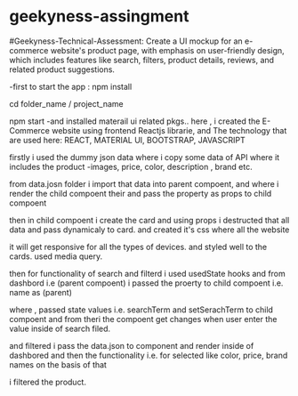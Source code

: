 # geekyness-assingment

#Geekyness-Technical-Assessment:
Create a UI mockup for an e-commerce website's product page, with emphasis on user-friendly design, which includes features like search, filters, product details, reviews, and related product suggestions.

-first to start the app : npm install

cd folder_name / project_name

npm start -and installed materail ui related pkgs.. here , i created the E-Commerce website using frontend Reactjs librarie, and The technology that are used here: REACT, MATERIAL UI, BOOTSTRAP, JAVASCRIPT

firstly i used the dummy json data where i copy some data of API where it includes the product -images, price, color, description , brand etc.

from data.josn folder i import that data into parent compoent, and where i render the child compoent their and pass the property as props to child compoent

then in child compoent i create the card and using props i destructed that all data and pass dynamicaly to card. and created it's css where all the website

it will get responsive for all the types of devices. and styled well to the cards. used media query.

then for functionality of search and filterd i used usedState hooks and from dashbord i.e (parent compoent) i passed the proerty to child compoent i.e. name as (parent)

where , passed state values i.e. searchTerm and setSerachTerm to child compoent and from theri the compoent get changes when user enter the value inside of search filed.

and filtered i pass the data.json to component and render inside of dashbored and then the functionality i.e. for selected like color, price, brand names on the basis of that

i filtered the product.
